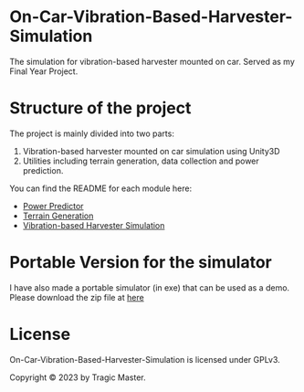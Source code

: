 # On-Car-Vibration-Based-Harvester-Simulation
The simulation for vibration-based harvester mounted on car. Served as my Final Year Project.

# Structure of the project
The project is mainly divided into two parts:
1. Vibration-based harvester mounted on car simulation using Unity3D
2. Utilities including terrain generation, data collection and power prediction.

You can find the README for each module here:
- [Power Predictor](PowerPredictor/README.md)
- [Terrain Generation](TerrainGeneration/README.md)
- [Vibration-based Harvester Simulation](VibrationBasedHarvesterSimulationUnity3D/README.md)

# Portable Version for the simulator
I have also made a portable simulator (in exe) that can be used as a demo.
Please download the zip file at [here](https://drive.google.com/file/d/17SGBEdiML36EjU5CZoipUcf_ea4nHyh0/view?usp=drive_link)

# License
On-Car-Vibration-Based-Harvester-Simulation is licensed under GPLv3.

Copyright © 2023 by Tragic Master.
